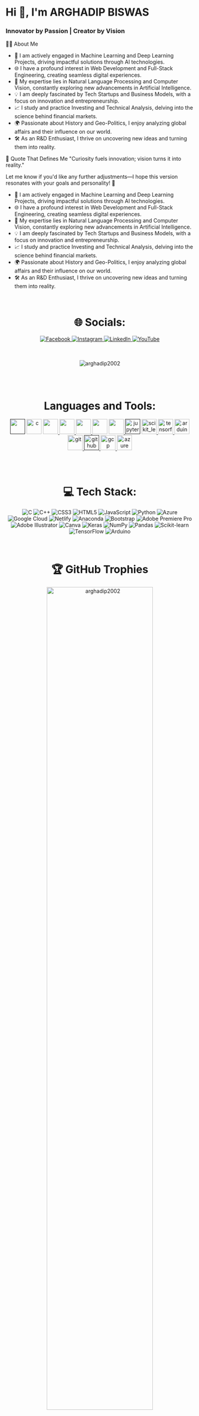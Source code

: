 <h1 align="left">Hi 👋, I'm ARGHADIP BISWAS</h1><h3 align="left">Innovator by Passion | Creator by Vision</h3>


👨‍💻 About Me
- 🔭 I am actively engaged in Machine Learning and Deep Learning Projects, driving impactful solutions through AI technologies.
- 🌐 I have a profound interest in Web Development and Full-Stack Engineering, creating seamless digital experiences.
- 🧠 My expertise lies in Natural Language Processing and Computer Vision, constantly exploring new advancements in Artificial Intelligence.
- 💡 I am deeply fascinated by Tech Startups and Business Models, with a focus on innovation and entrepreneurship.
- 📈 I study and practice Investing and Technical Analysis, delving into the science behind financial markets.
- 🌍 Passionate about History and Geo-Politics, I enjoy analyzing global affairs and their influence on our world.
- 🛠️ As an R&D Enthusiast, I thrive on uncovering new ideas and turning them into reality.


🌟 Quote That Defines Me
"Curiosity fuels innovation; vision turns it into reality."

Let me know if you'd like any further adjustments—I hope this version resonates with your goals and personality! 🚀


- 🔭 I am actively engaged in Machine Learning and Deep Learning Projects, driving impactful solutions through AI technologies.
- 🌐 I have a profound interest in Web Development and Full-Stack Engineering, creating seamless digital experiences.
- 🧠 My expertise lies in Natural Language Processing and Computer Vision, constantly exploring new advancements in Artificial Intelligence.
- 💡 I am deeply fascinated by Tech Startups and Business Models, with a focus on innovation and entrepreneurship.
- 📈 I study and practice Investing and Technical Analysis, delving into the science behind financial markets.
- 🌍 Passionate about History and Geo-Politics, I enjoy analyzing global affairs and their influence on our world.
- 🛠️ As an R&D Enthusiast, I thrive on uncovering new ideas and turning them into reality.

<br>

<div align="center">
<h1>🌐 Socials:</h1>
<a href="https://www.facebook.com/ArghadipBiswas.profile/" target="_blank">
  <img src="https://img.shields.io/badge/Facebook-%231877F2.svg?logo=Facebook&logoColor=white" alt="Facebook"/>
</a>
<a href="https://instagram.com/mr_arghadip.official" target="_blank">
  <img src="https://img.shields.io/badge/Instagram-%23E4405F.svg?logo=Instagram&logoColor=white" alt="Instagram"/>
</a>
<a href="https://linkedin.com/in/arghadip-biswas-8a4405229/" target="_blank">
  <img src="https://img.shields.io/badge/LinkedIn-%230077B5.svg?logo=linkedin&logoColor=white" alt="LinkedIn"/>
</a>
<a href="https://youtube.com/@mr_arghadip" target="_blank">
  <img src="https://img.shields.io/badge/YouTube-%23FF0000.svg?logo=YouTube&logoColor=white" alt="YouTube"/>
</a>
</div>

<br>
<br>

<p align="center"> <img src="https://komarev.com/ghpvc/?username=arghadip2002&label=Profile%20views&color=0e75b6&style=flat" alt="arghadip2002" /> </p>

<br>
<br>

<h1 align="center">Languages and Tools:</h1>
<p align="center"> <a href="" target="_blank" rel="noreferrer"> <img src="https://cdn.jsdelivr.net/gh/devicons/devicon/icons/python/python-original.svg"  width="40" height="40"/></a>
  <a href="https://www.cprogramming.com/" target="_blank" rel="noreferrer"> <img src="https://cdn.jsdelivr.net/gh/devicons/devicon/icons/c/c-original.svg" alt="c" width="40" height="40"/></a> 
  <a href="https://www.w3schools.com/cpp/" target="_blank" rel="noreferrer"> <img src="https://cdn.jsdelivr.net/gh/devicons/devicon/icons/cplusplus/cplusplus-original.svg" width="40" height="40"/> </a> 
  <a href="https://www.w3.org/html/" target="_blank" rel="noreferrer"> <img src="https://cdn.jsdelivr.net/gh/devicons/devicon/icons/html5/html5-original.svg" width="40" height="40"/> </a>
  <a href="https://www.w3schools.com/css/" target="_blank" rel="noreferrer"> <img src="https://cdn.jsdelivr.net/gh/devicons/devicon/icons/css3/css3-original.svg" width="40" height="40"/> </a> 
  <a href="https://getbootstrap.com" target="_blank" rel="noreferrer"> <img src="https://cdn.jsdelivr.net/gh/devicons/devicon/icons/bootstrap/bootstrap-original.svg" width="40" height="40"/></a> 
  <a href="https://developer.mozilla.org/en-US/docs/Web/JavaScript" target="_blank" rel="noreferrer"> <img src="https://cdn.jsdelivr.net/gh/devicons/devicon/icons/javascript/javascript-original.svg" width="40" height="40"/> </a> 
  <a href="" target="_blank" rel="noreferrer"> <img src="https://cdn.jsdelivr.net/gh/devicons/devicon/icons/jupyter/jupyter-original-wordmark.svg"  alt="jupyter notebook" width="40" height="40"/></a> 
  <a href="https://scikit-learn.org/" target="_blank" rel="noreferrer"> <img src="https://upload.wikimedia.org/wikipedia/commons/0/05/Scikit_learn_logo_small.svg" alt="scikit_learn" width="40" height="40"/> </a> 
  <a href="https://www.tensorflow.org" target="_blank" rel="noreferrer"> <img src="https://www.vectorlogo.zone/logos/tensorflow/tensorflow-icon.svg" alt="tensorflow" width="40" height="40"/> </a> 
  <a href="https://www.arduino.cc/" target="_blank" rel="noreferrer"> <img src="https://cdn.worldvectorlogo.com/logos/arduino-1.svg" alt="arduino" width="40" height="40"/> </a>
  <a href="https://git-scm.com/" target="_blank" rel="noreferrer"> <img src="https://www.vectorlogo.zone/logos/git-scm/git-scm-icon.svg" alt="git" width="40" height="40"/> </a> 
  <a href="" target="_blank" rel="noreferrer"> <img src="https://cdn.jsdelivr.net/gh/devicons/devicon/icons/github/github-original.svg" alt="github" width="40" height="40"/> </a>
  <a href="https://cloud.google.com" target="_blank" rel="noreferrer"> <img src="https://www.vectorlogo.zone/logos/google_cloud/google_cloud-icon.svg" alt="gcp" width="40" height="40"/> </a>
<a href="https://azure.microsoft.com/en-in/" target="_blank" rel="noreferrer"> <img src="https://www.vectorlogo.zone/logos/microsoft_azure/microsoft_azure-icon.svg" alt="azure" width="40" height="40"/> </a> </p>
  


<br>
<br>

<h1 align="center">💻 Tech Stack:</h1>

<div align="center">
  <img src="https://img.shields.io/badge/c-%2300599C.svg?style=plastic&logo=c&logoColor=white" alt="C" />
  <img src="https://img.shields.io/badge/c++-%2300599C.svg?style=plastic&logo=c%2B%2B&logoColor=white" alt="C++" />
  <img src="https://img.shields.io/badge/css3-%231572B6.svg?style=plastic&logo=css3&logoColor=white" alt="CSS3" />
  <img src="https://img.shields.io/badge/html5-%23E34F26.svg?style=plastic&logo=html5&logoColor=white" alt="HTML5" />
  <img src="https://img.shields.io/badge/javascript-%23323330.svg?style=plastic&logo=javascript&logoColor=%23F7DF1E" alt="JavaScript" />
  <img src="https://img.shields.io/badge/python-3670A0?style=plastic&logo=python&logoColor=ffdd54" alt="Python" />
  <img src="https://img.shields.io/badge/azure-%230072C6.svg?style=plastic&logo=azure-devops&logoColor=white" alt="Azure" />
  <img src="https://img.shields.io/badge/Google%20Cloud-%234285F4.svg?style=plastic&logo=google-cloud&logoColor=white" alt="Google Cloud" />
  <img src="https://img.shields.io/badge/netlify-%23000000.svg?style=plastic&logo=netlify&logoColor=#00C7B7" alt="Netlify" />
  <img src="https://img.shields.io/badge/Anaconda-%2344A833.svg?style=plastic&logo=anaconda&logoColor=white" alt="Anaconda" />
  <img src="https://img.shields.io/badge/bootstrap-%23563D7C.svg?style=plastic&logo=bootstrap&logoColor=white" alt="Bootstrap" />
  <img src="https://img.shields.io/badge/Adobe%20Premiere%20Pro-9999FF.svg?style=plastic&logo=Adobe%20Premiere%20Pro&logoColor=white" alt="Adobe Premiere Pro" />
  <img src="https://img.shields.io/badge/adobeillustrator-%23FF9A00.svg?style=plastic&logo=adobeillustrator&logoColor=white" alt="Adobe Illustrator" />
  <img src="https://img.shields.io/badge/Canva-%2300C4CC.svg?style=plastic&logo=Canva&logoColor=white" alt="Canva" />
  <img src="https://img.shields.io/badge/Keras-%23D00000.svg?style=plastic&logo=Keras&logoColor=white" alt="Keras" />
  <img src="https://img.shields.io/badge/numpy-%23013243.svg?style=plastic&logo=numpy&logoColor=white" alt="NumPy" />
  <img src="https://img.shields.io/badge/pandas-%23150458.svg?style=plastic&logo=pandas&logoColor=white" alt="Pandas" />
  <img src="https://img.shields.io/badge/scikit--learn-%23F7931E.svg?style=plastic&logo=scikit-learn&logoColor=white" alt="Scikit-learn" />
  <img src="https://img.shields.io/badge/TensorFlow-%23FF6F00.svg?style=plastic&logo=TensorFlow&logoColor=white" alt="TensorFlow" />
  <img src="https://img.shields.io/badge/-Arduino-00979D?style=plastic&logo=Arduino&logoColor=white" alt="Arduino" />
</div>


<br>
<br>

<h1 align="center">🏆 GitHub Trophies</h1>
<p align="center"> <a href="https://github.com/ryo-ma/github-profile-trophy"><img style="width:75%" src="https://github-profile-trophy.vercel.app/?username=arghadip2002&theme=juicyfresh" alt="arghadip2002" /></a> </p>

<br>
<br>

<div align="center">
  <h1>📊 GitHub Stats:</h1>
  <img src="https://github-readme-streak-stats.herokuapp.com/?user=arghadip2002&theme=gruvbox&hide_border=false" alt="GitHub Streak Stats" />
  <br><br>
  <img src="https://github-readme-stats.vercel.app/api?username=arghadip2002&theme=gruvbox&hide_border=false&include_all_commits=false&count_private=false" alt="GitHub Stats" />
  <br><br>
  <img src="https://github-readme-stats.vercel.app/api/top-langs/?username=arghadip2002&theme=gruvbox&hide_border=false&include_all_commits=false&count_private=false&layout=compact" alt="Top Languages" />
  <br><br>
  <img src="https://quotes-github-readme.vercel.app/api?type=horizontal&theme=radical" alt="Quotes" />
</div>

